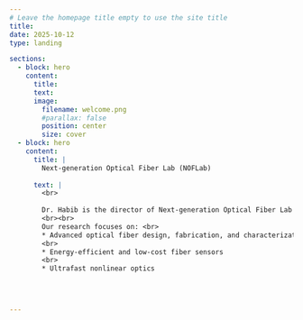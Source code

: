 ```yaml
---
# Leave the homepage title empty to use the site title
title:
date: 2025-10-12
type: landing

sections:
  - block: hero
    content:
      title:
      text:
      image:
        filename: welcome.png
        #parallax: false
        position: center
        size: cover
  - block: hero
    content:
      title: |
        Next-generation Optical Fiber Lab (NOFLab)
    
      text: |
        <br>
        
        Dr. Habib is the director of Next-generation Optical Fiber Lab (NOFLab), where he leads cutting-edge research and innovation on next-generation optical fibers for photonics based applications.
        <br><br>
        Our research focuses on: <br>
        * Advanced optical fiber design, fabrication, and characterization
        <br>
        * Energy-efficient and low-cost fiber sensors
        <br>
        * Ultrafast nonlinear optics
  


 
---
```

